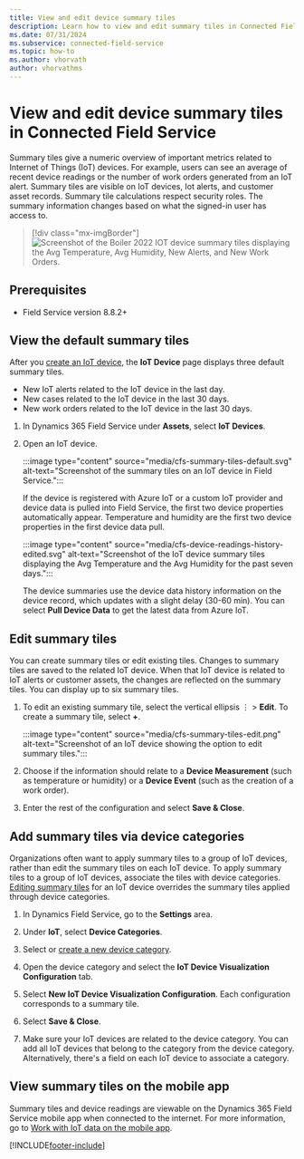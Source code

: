 ```yaml
---
title: View and edit device summary tiles
description: Learn how to view and edit summary tiles in Connected Field Service for Dynamics 365 Field Service.
ms.date: 07/31/2024
ms.subservice: connected-field-service
ms.topic: how-to
ms.author: vhorvath
author: vhorvathms
---
```


# View and edit device summary tiles in Connected Field Service

Summary tiles give a numeric overview of important metrics related to Internet of Things (IoT) devices. For example, users can see an average of recent device readings or the number of work orders generated from an IoT alert. Summary tiles are visible on IoT devices, Iot alerts, and customer asset records. Summary tile calculations respect security roles. The summary information changes based on what the signed-in user has access to.

> [!div class="mx-imgBorder"]
> ![Screenshot of the Boiler 2022 IOT device summary tiles displaying the Avg Temperature, Avg Humidity, New Alerts, and New Work Orders.](./media/cfs-device-readings-history.png)

## Prerequisites

- Field Service version 8.8.2+

## View the default summary tiles

After you [create an IoT device](cfs-register-devices.md), the **IoT Device** page displays three default summary tiles.

- New IoT alerts related to the IoT device in the last day.
- New cases related to the IoT device in the last 30 days.
- New work orders related to the IoT device in the last 30 days.

1. In Dynamics 365 Field Service under **Assets**, select **IoT Devices**.

1. Open an IoT device.

   :::image type="content" source="media/cfs-summary-tiles-default.svg" alt-text="Screenshot of the summary tiles on an IoT device in Field Service.":::

   If the device is registered with Azure IoT or a custom IoT provider and device data is pulled into Field Service, the first two device properties automatically appear. Temperature and humidity are the first two device properties in the first device data pull.

   :::image type="content" source="media/cfs-device-readings-history-edited.svg" alt-text="Screenshot of the IoT device summary tiles displaying the Avg Temperature and the Avg Humidity for the past seven days.":::

   The device summaries use the device data history information on the device record, which updates with a slight delay (30-60 min). You can select **Pull Device Data** to get the latest data from Azure IoT.

## Edit summary tiles

You can create summary tiles or edit existing tiles. Changes to summary tiles are saved to the related IoT device. When that IoT device is related to IoT alerts or customer assets, the changes are reflected on the summary tiles. You can display up to six summary tiles.

1. To edit an existing summary tile, select the vertical ellipsis &vellip; > **Edit**. To create a summary tile, select **+**.

   :::image type="content" source="media/cfs-summary-tiles-edit.png" alt-text="Screenshot of an IoT device showing the option to edit summary tiles.":::

1. Choose if the information should relate to a **Device Measurement** (such as temperature or humidity) or a **Device Event** (such as the creation of a work order).

1. Enter the rest of the configuration and select **Save & Close**.

## Add summary tiles via device categories

Organizations often want to apply summary tiles to a group of IoT devices, rather than edit the summary tiles on each IoT device. To apply summary tiles to a group of IoT devices, associate the tiles with device categories. [Editing summary tiles](#edit-summary-tiles) for an IoT device overrides the summary tiles applied through device categories.

1. In Dynamics Field Service, go to the **Settings** area.  

1. Under **IoT**, select **Device Categories**.

1. Select or [create a new device category](cfs-device-categories.md).

1. Open the device category and select the **IoT Device Visualization Configuration** tab.

1. Select **New IoT Device Visualization Configuration**. Each configuration corresponds to a summary tile. 

1. Select **Save & Close**.

1. Make sure your IoT devices are related to the device category. You can add all IoT devices that belong to the category from the device category. Alternatively, there's a field on each IoT device to associate a category.

## View summary tiles on the mobile app

Summary tiles and device readings are viewable on the Dynamics 365 Field Service mobile app when connected to the internet. For more information, go to [Work with IoT data on the mobile app](./cfs-mobile-powerapp.md#view-summary-tiles-and-device-readings).

[!INCLUDE[footer-include](../includes/footer-banner.md)]
